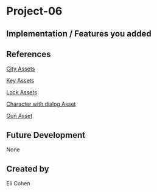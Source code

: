 # Project-06

## Implementation / Features you added

## References

[City Assets](https://assetstore.unity.com/packages/3d/environments/urban/city-package-107224)

[Key Assets](https://assetstore.unity.com/packages/3d/handpainted-keys-42044)

[Lock Assets](https://assetstore.unity.com/packages/3d/props/padlock-231052)

[Character with dialog Asset](https://assetstore.unity.com/packages/3d/characters/humanoids/suit-character-pack-generic-16772)

[Gun Asset](https://assetstore.unity.com/packages/3d/props/guns/guns-pack-low-poly-guns-collection-192553)

## Future Development
None

## Created by
Eli Cohen
